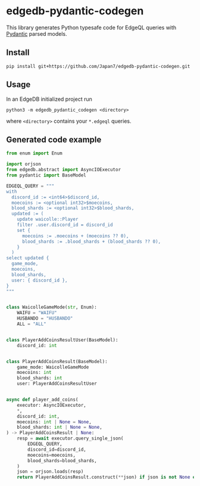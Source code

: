# edgedb-pydantic-codegen

This library generates Python typesafe code for EdgeQL queries with [Pydantic](https://pydantic-docs.helpmanual.io/) parsed models.

## Install

```
pip install git+https://github.com/Japan7/edgedb-pydantic-codegen.git
```

## Usage

In an EdgeDB initialized project run

```
python3 -m edgedb_pydantic_codegen <directory>
```

where `<directory>` contains your `*.edgeql` queries.

## Generated code example

```py
from enum import Enum

import orjson
from edgedb.abstract import AsyncIOExecutor
from pydantic import BaseModel

EDGEQL_QUERY = """
with
  discord_id := <int64>$discord_id,
  moecoins := <optional int32>$moecoins,
  blood_shards := <optional int32>$blood_shards,
  updated := (
    update waicolle::Player
    filter .user.discord_id = discord_id
    set {
      moecoins := .moecoins + (moecoins ?? 0),
      blood_shards := .blood_shards + (blood_shards ?? 0),
    }
  )
select updated {
  game_mode,
  moecoins,
  blood_shards,
  user: { discord_id },
}
"""


class WaicolleGameMode(str, Enum):
    WAIFU = "WAIFU"
    HUSBANDO = "HUSBANDO"
    ALL = "ALL"


class PlayerAddCoinsResultUser(BaseModel):
    discord_id: int


class PlayerAddCoinsResult(BaseModel):
    game_mode: WaicolleGameMode
    moecoins: int
    blood_shards: int
    user: PlayerAddCoinsResultUser


async def player_add_coins(
    executor: AsyncIOExecutor,
    *,
    discord_id: int,
    moecoins: int | None = None,
    blood_shards: int | None = None,
) -> PlayerAddCoinsResult | None:
    resp = await executor.query_single_json(
        EDGEQL_QUERY,
        discord_id=discord_id,
        moecoins=moecoins,
        blood_shards=blood_shards,
    )
    json = orjson.loads(resp)
    return PlayerAddCoinsResult.construct(**json) if json is not None else None
```

